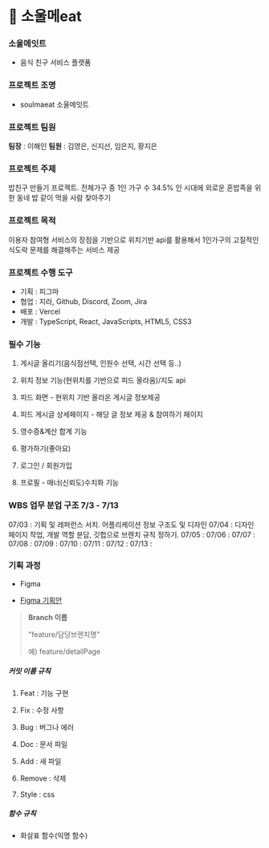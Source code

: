 # :shallow_pan_of_food: 소울메eat



### 소울메잇트

- 음식 친구 서비스 플랫폼



### 프로젝트 조명

- soulmaeat 소울메잇트



### 프로젝트 팀원

**팀장** : 이해인
**팀원** : 김영은, 신지선, 임은지, 황지은



### 프로젝트 주제

밥친구 만들기 프로젝트.  전체가구 중 1인 가구 수 34.5% 인 시대에 외로운 혼밥족을 위한 동네 밥 같이 먹을 사람 찾아주기



### 프로젝트 목적

이용자 참여형 서비스의 장점을 기반으로 위치기반 api를 활용해서 1인가구의 고질적인 식도락 문제를 해결해주는 서비스 제공



### 프로젝트 수행 도구

- 기획 : 피그마 
- 협업 : 지라, Github, Discord, Zoom, Jira
- 배포 : Vercel
- 개발 : TypeScript, React, JavaScripts, HTML5, CSS3



### 필수 기능

1. 게시글 올리기(음식점선택, 인원수 선택, 시간 선택 등..)

2. 위치 정보 기능(현위치를 기반으로 피드 올라옴)/지도 api

3. 피드 화면 - 현위치 기반 올라온 게시글 정보제공

4. 피드 게시글 상세페이지 - 해당 글 정보 제공 & 참여하기 페이지

5. 영수증&계산 합계 기능

6. 평가하기(좋아요)

7. 로그인 / 회원가입

8. 프로필 - 매너(신뢰도)수치화 기능



### WBS 업무 분업 구조 7/3 - 7/13

07/03 : 기획 및 레퍼런스 서치. 어플리케이션 정보 구조도 및 디자인
07/04 : 디자인 페이지 작업, 개발 역할 분담, 깃헙으로 브렌치 규칙 정하기. 
07/05 :
07/06 :
07/07 :
07/08 :
07/09 :
07/10 :
07/11 :
07/12 :
07/13 :



### 기획 과정

- Figma



- [Figma 기획안](https://www.figma.com/proto/nl1GeA8lHCNK34NjcPPijo/SoulmaEat?page-id=43%3A2&node-id=62-498&viewport=53%2C27%2C0.1&t=tYoZbF4zuzQJeSnN-1&scaling=scale-down&content-scaling=fixed&starting-point-node-id=62%3A618&show-proto-sidebar=1)

>  **Branch 이름**
>
> "feature/담당브랜치명"
>
> 예) feature/detailPage

##### 커밋 이름 규칙

1. Feat : 기능 구현

2. Fix : 수정 사항
3. Bug : 버그나 에러
4. Doc : 문서 파일
5. Add : 새 파일
6. Remove : 삭제
7. Style : css

##### 함수 규칙

- 화살표 함수(익명 함수)

